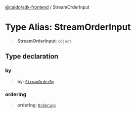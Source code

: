 [@caido/sdk-frontend](../index.md) / StreamOrderInput

# Type Alias: StreamOrderInput

> **StreamOrderInput**: `object`

## Type declaration

### by

> **by**: [`StreamOrderBy`](StreamOrderBy.md)

### ordering

> **ordering**: [`Ordering`](Ordering.md)
